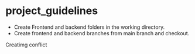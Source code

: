 # project_guidelines



* Create Frontend and backend folders in the working directory.
* Create frontend and backend branches from main branch and checkout.

Creatimg conflict